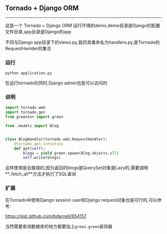 ## Tornado + Django ORM

***

这是一个 Tornado + Django ORM 运行环境的demo,demo目录是Django的配置文件目录,app目录是Django的app

不同与Django app目录下的views.py,我将其重命名为handlers.py,是Tornado的RequestHanlder的集合

### 运行

```shell
python application.py
```

在运行tornado的同时,Django admin也是可以访问的

### 说明

```python
import tornado.web
import tornado.gen
from greentor import green

from .models import Blog


class BlogHandler(tornado.web.RequestHandler):
    @tornado.gen.coroutine
    def get(self):
        blogs = yield green.spawn(Blog.objects.all)
        self.write(blogs)
```

这样使用是会报错的,因为返回的blogs是QuerySet对象是Lazy的,需要调用**_fetch_all**方法才执行了SQL查询

### 扩展

在Tornado中使用Django session user和Django request对象也是可行的,可以参考:

<https://gist.github.com/bdarnell/654157>

当然需要查询数据库的地方都要加上`green.green`装饰器